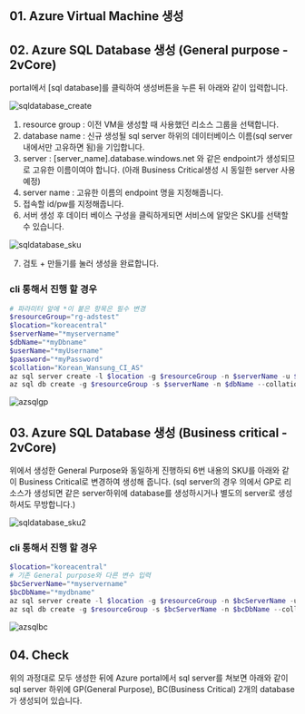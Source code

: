 
## 01. Azure Virtual Machine 생성






## 02. Azure SQL Database 생성 (General purpose - 2vCore)

portal에서 [sql database]를 클릭하여 생성버튼을 누른 뒤 아래와 같이 입력합니다.

![sqldatabase_create](https://user-images.githubusercontent.com/82139935/114138879-3a04fd80-9949-11eb-9476-8c1f506c655f.PNG)

1. resource group : 이전 VM을 생성할 때 사용했던 리소스 그룹을 선택합니다.
2. database name : 신규 생성될 sql server 하위의 데이터베이스 이름(sql server 내에서만 고유하면 됨)을 기입합니다.
3. server : [server_name].database.windows.net 와 같은 endpoint가 생성되므로 고유한 이름이여야 합니다. (아래 Business Critical생성 시 동일한 server 사용 예정)
4. server name : 고유한 이름의 endpoint 명을 지정해줍니다.
5. 접속할 id/pw를 지정해줍니다.
6. 서버 생성 후 데이터 베이스 구성을 클릭하게되면 서비스에 알맞은 SKU를 선택할 수 있습니다.

![sqldatabase_sku](https://user-images.githubusercontent.com/82139935/114138882-3b362a80-9949-11eb-9f01-06b356950130.PNG)

7. 검토 + 만들기를 눌러 생성을 완료합니다.



### cli 통해서 진행 할 경우

```powershell
# 파라미터 앞에 *이 붙은 항목은 필수 변경
$resourceGroup="rg-adstest"
$location="koreacentral"
$serverName="*myservername"
$dbName="*myDbname"
$userName="*myUsername"
$password="*myPassword"
$collation="Korean_Wansung_CI_AS"
az sql server create -l $location -g $resourceGroup -n $serverName -u $userName -p $password
az sql db create -g $resourceGroup -s $serverName -n $dbName --collation $collation --sample-name AdventureWorksLT -e GeneralPurpose -f Gen5 -c 2
```
![azsqlgp](https://docs.microsoft.com/ko-kr/azure/azure-sql/database/media/high-availability-sla/general-purpose-service-tier.png)


## 03. Azure SQL Database 생성 (Business critical - 2vCore)

위에서 생성한 General Purpose와 동일하게 진행하되 6번 내용의 SKU를 아래와 같이 Business Critical로 변경하여 생성해 줍니다.
(sql server의 경우 의에서 GP로 리소스가 생성되면 같은 server하위에 database를 생성하시거나 별도의 server로 생성하셔도 무방합니다.)

![sqldatabase_sku2](https://user-images.githubusercontent.com/82139935/114138883-3bcec100-9949-11eb-9f0f-6e1751ba3d39.PNG)

### cli 통해서 진행 할 경우

```powershell
$location="koreacentral"
# 기존 General purpose와 다른 변수 입력
$bcServerName="*myservername"
$bcDbName="*mydbname"
az sql server create -l $location -g $resourceGroup -n $bcServerName -u $userName -p $password
az sql db create -g $resourceGroup -s $bcServerName -n $bcDbName --collation $collation --sample-name AdventureWorksLT -e BusinessCritical  -f Gen5 -c 2 
```

![azsqlbc](https://docs.microsoft.com/ko-kr/azure/azure-sql/database/media/high-availability-sla/business-critical-service-tier.png)



## 04. Check
위의 과정대로 모두 생성한 뒤에 Azure portal에서 sql server를 쳐보면 아래와 같이 sql server 하위에 GP(General Purpose), BC(Business Critical) 2개의 database가 생성되어 있습니다.


